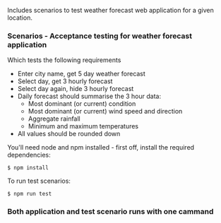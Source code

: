Includes scenarios to test weather forecast web application for a given location.

### Scenarios -  Acceptance testing for weather forecast application

Which tests the following requirements

* Enter city name, get 5 day weather forecast
* Select day, get 3 hourly forecast
* Select day again, hide 3 hourly forecast
* Daily forecast should summarise the 3 hour data:
  * Most dominant (or current) condition
  * Most dominant (or current) wind speed and direction
  * Aggregate rainfall
  * Minimum and maximum temperatures
* All values should be rounded down


You'll need node and npm installed - first off, install the required dependencies:

    $ npm install

To run test scenarios:

    $ npm run test

### Both application and test scenario runs with one cammand
